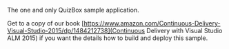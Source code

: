The one and only QuizBox sample application.

Get to a copy of our book [https://www.amazon.com/Continuous-Delivery-Visual-Studio-2015/dp/1484212738](Continuous Delivery with Visual Studio ALM 2015) if you want the details how to build and deploy this sample.
